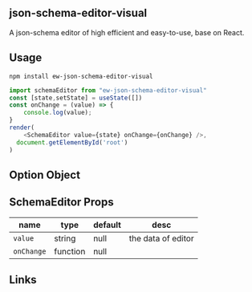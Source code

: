 ## json-schema-editor-visual

A json-schema editor of high efficient and easy-to-use, base on React.


## Usage
```
npm install ew-json-schema-editor-visual
```

```js
import schemaEditor from "ew-json-schema-editor-visual"
const [state,setState] = useState([])
const onChange = (value) => {
    console.log(value);
}
render(
    <SchemaEditor value={state} onChange={onChange} />,
  document.getElementById('root')
)
```

## Option Object


## SchemaEditor Props

| name | type | default | desc
| ---- | ----------- | --------- | --------- |
| `value` | string | null | the data of editor
| `onChange`| function | null | 

## Links

